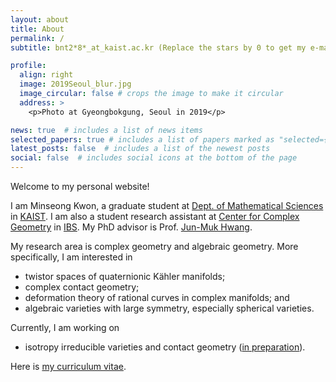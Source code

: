 ```yaml
---
layout: about
title: About
permalink: /
subtitle: bnt2*8*_at_kaist.ac.kr (Replace the stars by 0 to get my e-mail address)

profile:
  align: right
  image: 2019Seoul_blur.jpg
  image_circular: false # crops the image to make it circular
  address: >
    <p>Photo at Gyeongbokgung, Seoul in 2019</p>

news: true  # includes a list of news items
selected_papers: true # includes a list of papers marked as "selected={true}"
latest_posts: false  # includes a list of the newest posts
social: false  # includes social icons at the bottom of the page
---
```


Welcome to my personal website!

I am Minseong Kwon, a graduate student at [Dept. of Mathematical Sciences](https://mathsci.kaist.ac.kr/) in [KAIST](https://www.kaist.ac.kr/). I am also a student research assistant at [Center for Complex Geometry](https://ccg.ibs.re.kr/) in [IBS](https://www.ibs.re.kr/eng.do). My PhD advisor is Prof. <a href="https://www.ibs.re.kr/eng/sub02_02_03.do">Jun-Muk Hwang</a>.

My research area is complex geometry and algebraic geometry. More specifically, I am interested in
* twistor spaces of quaternionic Kähler manifolds;
* complex contact geometry;
* deformation theory of rational curves in complex manifolds; and
* algebraic varieties with large symmetry, especially spherical varieties.

Currently, I am working on
* isotropy irreducible varieties and contact geometry (<a href="assets/pdf/Isotropy_Irreducible_Varieties_and_Contact_Geometry_of_Nilpotent_Orbits.pdf">in preparation</a>).

Here is <a href="assets/pdf/Curriculum_Vitae_Minseong_Kwon.pdf">my curriculum vitae</a>.
